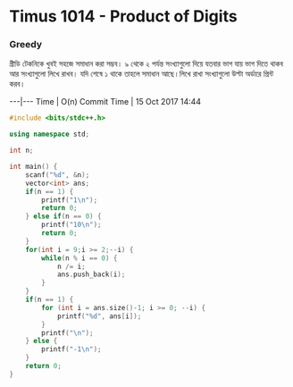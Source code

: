 # Timus 1014 - Product of Digits

### Greedy

গ্রীডি টেকনিকে খুবই সহজে সমাধান করা সম্ভব। ৯ থেকে ২ পর্যন্ত সংখ্যাগুলো দিয়ে যতবার ভাগ যায় ভাগ দিতে থাকব আর সংখ্যাগুলো লিখে রাখব। যদি শেষে ১ থাকে তাহলে সমাধান আছে।লিখে রাখা সংখ্যাগুলো উল্টা অর্ডারে প্রিন্ট করব।


---|---
Time | O(n)
Commit Time | 15 Oct 2017 14:44

```cpp
#include <bits/stdc++.h>

using namespace std;

int n;

int main() {
    scanf("%d", &n);
    vector<int> ans;
    if(n == 1) {
        printf("1\n");
        return 0;
    } else if(n == 0) {
        printf("10\n");
        return 0;
    }
    for(int i = 9;i >= 2;--i) {
        while(n % i == 0) {
            n /= i;
            ans.push_back(i);
        }
    }
    if(n == 1) {
        for (int i = ans.size()-1; i >= 0; --i) {
            printf("%d", ans[i]);
        }
        printf("\n");
    } else {
        printf("-1\n");
    }
    return 0;
}
```

